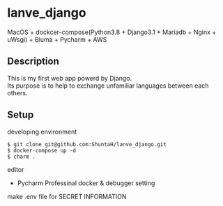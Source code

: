 # lanve_django

MacOS + dockcer-compose(Python3.8 + Django3.1 + Mariadb + Nginx + uWsgi) + Bluma + Pycharm + AWS

## Description

This is my first web app powerd by Django.<br>
Its purpose is to help to exchange unfamiliar languages between each others.

## Setup

developing environment
```
$ git clone git@github.com:ShuntaH/lanve_django.git
$ docker-compose up -d
$ charm .
```

editor
* Pycharm Professinal
docker & debugger setting

make .env file for SECRET INFORMATION
